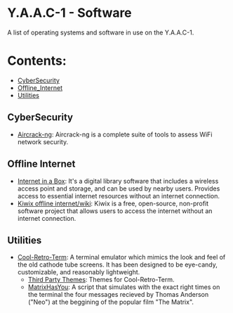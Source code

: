 <!-- ======================================== yaac1-software.md Start ======================================== -->


<!-- ------------------------------ Intro Start ------------------------------ -->

# Y.A.A.C-1 - Software

A list of operating systems and software in use on the Y.A.A.C-1.

<!-- ------------------------------ Intro End ------------------------------ -->


<!-- ------------------------------ Overview Start ------------------------------ -->


# Contents:

- [CyberSecurity](#CyberSecurity)
- [Offline_Internet](#Offline-Internet)
- [Utilities](#Utilities)

<!-- ------------------------------ Overview End ------------------------------ -->


<!-- ------------------------------ CyberSecurity Start ------------------------------ -->

## CyberSecurity
- [Aircrack-ng](http://www.aircrack-ng.org/): Aircrack-ng is a complete suite of tools to assess WiFi network security. 

<!-- ------------------------------ CyberSecurity End ------------------------------ -->

<!-- ------------------------------ Offline Internet Start ------------------------------ -->

## Offline Internet
- [Internet in a Box](https://internet-in-a-box.org/  ): It's a digital library software that includes a wireless access point and storage, and can be used by nearby users.  Provides access to essential internet resources without an internet connection.
- [Kiwix offline internet/wiki](https://www.kiwix.org/en/): Kiwix is a free, open-source, non-profit software project that allows users to access the internet without an internet connection.

<!-- ------------------------------ Offline Internet End ------------------------------ -->

<!-- ------------------------------ Utilities Start ------------------------------ -->

## Utilities
- [Cool-Retro-Term](https://github.com/Swordfish90/cool-retro-term?tab=readme-ov-file): A terminal emulator which mimics the look and feel of the old cathode tube screens. It has been designed to be eye-candy, customizable, and reasonably lightweight.
  - [Third Party Themes](https://github.com/Swordfish90/cool-retro-term/wiki/Third-Party-Themes): Themes for Cool-Retro-Term.
  - [MatrixHasYou](https://github.com/narkhy/MatrixHasYou?tab=readme-ov-file): A script that simulates with the exact right times on the terminal the four messages recieved by Thomas Anderson ("Neo") at the beggining of the popular film "The Matrix".

<!-- ------------------------------ Utilities End ------------------------------ -->

<!-- ------------------------------ Software End ------------------------------ -->


<!-- ------------------------------ Outro Start ------------------------------ -->

<!-- ------------------------------ Outro End ------------------------------ -->


<!-- ======================================== yaac1-software.md end ======================================== -->
